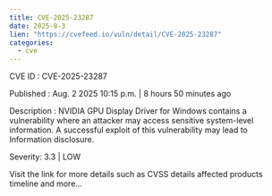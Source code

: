 ```yaml
--- 
title: CVE-2025-23287
date: 2025-8-3
lien: "https://cvefeed.io/vuln/detail/CVE-2025-23287"
categories:
  - cve
---
```


CVE ID : CVE-2025-23287

Published :  Aug. 2
2025
10:15 p.m. | 8 hours
50 minutes ago

Description : NVIDIA GPU Display Driver for Windows contains a vulnerability where an attacker may access sensitive system-level information. A successful exploit of this vulnerability may lead to Information disclosure.

Severity: 3.3 | LOW

Visit the link for more details
such as CVSS details
affected products
timeline
and more...
